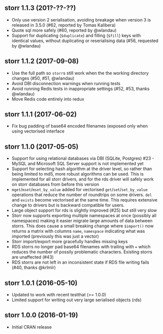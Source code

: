 ## storr 1.1.3 (201?-??-??)

* Only use version 2 serialisation, avoiding breakage when version 3 is released in 3.5.0 (#62, reported by Tomas Kalibera)
* Quote sql more safely (#60, reported by @wlandau)
* Support for duplicating (`$duplicate`) and filling (`$fill`) keys with identical values, without duplicating or reserialising data (#56, requested by @wlandau)

## storr 1.1.2 (2017-09-08)

* Use the full path so `storr`s still work when the the working directory changes (#50, #51, @wlandau)
* Avoid DBI disconnection warnings when running tests
* Avoid running Redis tests in inappropriate settings (#52, #53, thanks @wlandau)
* Move Redis code entirely into redux

## storr 1.1.1 (2017-06-02)

* Fix bug padding of base64 encoded filenames (exposed only when using vectorised interface

## storr 1.1.0 (2017-05-05)

* Support for using relational databases via DBI (SQLite, Postgres) #23 - MySQL and Microsoft SQL Server support is not implemented yet
* Support for selecting hash algorithm at the driver level, so rather than being limited to md5, more robust algorithms can be used.  This is implemented for all storr drivers, and for the rds driver will safely work on storr databases from before this version
* `mget`/`mset`/`mset_by_value` added for vectorised `get`/`set`/`set_by_value` operations that reduce the number of roundtrips on some drivers.  `del` and `exists` become vectorised at the same time. This requires extensive change to drivers but is backward compatible for users.
* Large object support for rds is slightly improved (#25) but still very slow
* Storr now supports exporting multiple namespaces at once (possibly all namespaces) making it easier migrate large amounts of data between storrs.  This does cause a small breaking change where `$import()` now returns a matrix with columns `name`, `namespace` indicating what was imported (previously this was just a vector)
* Storr import/export more gracefully handles missing keys
* RDS storrs no longer pad base64 filenames with trailing with `=` which reduces the number of possily problematic characters.  Existing storrs are unaffected (#43)
* RDS storrs are not left in an inconsistent state if RDS file writing fails (#40, thanks @krlmlr)

## storr 1.0.1 (2016-05-10)

* Updated to work with recent testthat (>= 1.0.0)
* Limited support for writing out very large serialised objects (rds)

## storr 1.0.0 (2016-01-19)

* Initial CRAN release
